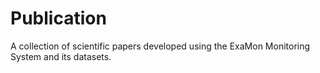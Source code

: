 # Publication
A collection of scientific papers developed using the ExaMon Monitoring System and its datasets.
